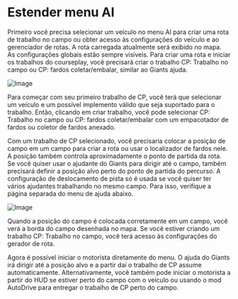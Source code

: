 # Estender menu AI


Primeiro você precisa selecionar um veículo no menu AI para criar uma rota de trabalho no campo ou obter acesso às configurações do veículo e ao gerenciador de rotas.
A rota carregada atualmente será exibido no mapa.
As configurações globais estão sempre visíveis.
Para criar uma rota e iniciar os trabalhos do courseplay, você precisará criar o trabalho CP: Trabalho no campo ou CP: fardos coletar/embalar, similar ao Giants ajuda.


![Image](assets/imagesstartjobmenuhelp_0_0_1024_895.png)


Para começar com seu primeiro trabalho de CP, você terá que selecionar um veículo e um possível implemento válido que seja suportado para o trabalho.
Então, clicando em criar trabalho, você pode selecionar CP: Trabalho no campo ou CP: fardos coletar/embalar
com um empacotador de fardos ou coletor de fardos anexado.



Com um trabalho de CP selecionado, você precisaria colocar a posição de campo em um campo para criar a rota ou usar o localizador de fardos nele.
A posição também controla aproximadamente o ponto de partida da rota.
Se você quiser usar o ajudante do Giants para dirigir até o campo, também precisará definir a posição alvo perto do ponto de partida do percurso.
A configuração de deslocamento de pista só é usada se você quiser ter vários ajudantes trabalhando no mesmo campo. Para isso, verifique a página separada do menu de ajuda abaixo.


![Image](assets/imagesreadyjobmenuhelp_0_0_765_510.png)


Quando a posição do campo é colocada corretamente em um campo, você verá a borda do campo desenhada no mapa.
Se você estiver criando um trabalho CP: Trabalho no campo, você terá acesso às configurações do gerador de rota. 



Agora é possível iniciar o motorista diretamente do menu. O ajuda do Giants irá dirigir até a posição alvo e a partir daí o trabalho de CP assume automaticamente.
Alternativamente, você também pode iniciar o motorista a partir do HUD se estiver perto do campo com o veículo ou usando o mod AutoDrive para entregar o trabalho de CP perto do campo.


